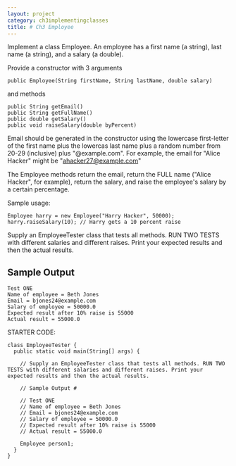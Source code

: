 ```yaml
---
layout: project
category: ch3implementingclasses
title: # Ch3 Employee
---
```

Implement a class Employee. An employee has a first name (a string), last name (a string), and a salary (a double).

Provide a constructor with 3 arguments
```
public Employee(String firstName, String lastName, double salary)
```
and methods
```
public String getEmail()
public String getFullName()
public double getSalary()
public void raiseSalary(double byPercent)
```

Email should be generated in the constructor using the lowercase first-letter of the first name plus the lowercas last name plus a random number from 20-29 (inclusive) plus "@example.com". For example, the email for "Alice Hacker" might be "ahacker27@example.com"

The Employee methods return the email, return the FULL name ("Alice Hacker", for example), return the salary, and raise the employee's salary by a certain percentage.

Sample usage:
```
Employee harry = new Employee("Harry Hacker", 50000);
harry.raiseSalary(10); // Harry gets a 10 percent raise
```

Supply an EmployeeTester class that tests all methods. RUN TWO TESTS with different salaries and different raises. Print your expected results and then the actual results.

## Sample Output
```
Test ONE
Name of employee = Beth Jones
Email = bjones24@example.com
Salary of employee = 50000.0
Expected result after 10% raise is 55000
Actual result = 55000.0
```

STARTER CODE:
```
class EmployeeTester {
  public static void main(String[] args) {
    
    // Supply an EmployeeTester class that tests all methods. RUN TWO TESTS with different salaries and different raises. Print your expected results and then the actual results.
    
    // Sample Output #
    
    // Test ONE
    // Name of employee = Beth Jones
    // Email = bjones24@example.com
    // Salary of employee = 50000.0
    // Expected result after 10% raise is 55000
    // Actual result = 55000.0
    
    Employee person1;
  }
}
```

<!--

@Test
public void getName() {
  Employee temp = new Employee("Bill", "Gates", 100.00);
  assertEquals("Bill Gates",temp.getName());
  Employee temp2 = new Employee("Steve", "Jobs", 100.00);
  assertEquals("Steve Jobs",temp2.getName());
}

@Test
public void getEmail() {
  Employee temp = new Employee("Bill", "Gates", 100.00);
  assertTrue(temp.getEmail().contains("bgates"));
  Employee temp2 = new Employee("Steve", "Jobs", 100.00);
  assertTrue(temp2.getEmail().contains("sjobs"));
}

@Test
public void raiseSalary() {
  Employee temp = new Employee("Bill Gates", 100.00);
  temp.raiseSalary(15.0);
  assertEquals(115.0, temp.getSalary(), 0.0000000001);
  temp = new Employee("Steve Jobs", 50000.00);
  temp.raiseSalary(19.9);
  assertEquals(59950.0, temp.getSalary(), 0.0000000001);
}

-->
